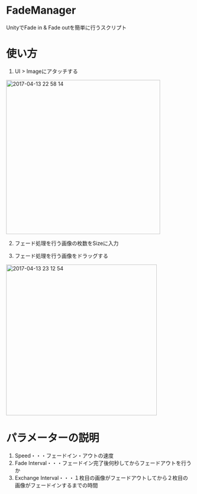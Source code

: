 # FadeManager
UnityでFade in &amp; Fade outを簡単に行うスクリプト

# 使い方

1. UI > Imageにアタッチする
<img width="416" alt="2017-04-13 22 58 14" src="https://cloud.githubusercontent.com/assets/15700036/25008342/61811768-209e-11e7-9598-983a47fba95e.png">

2. フェード処理を行う画像の枚数をSizeに入力

3. フェード処理を行う画像をドラッグする    
<img width="407" alt="2017-04-13 23 12 54" src="https://cloud.githubusercontent.com/assets/15700036/25008472/c1cb9c9c-209e-11e7-9be4-1b8929f3c048.png">

# パラメーターの説明
1. Speed・・・フェードイン・アウトの速度
2. Fade Interval・・・フェードイン完了後何秒してからフェードアウトを行うか
3. Exchange Interval・・・１枚目の画像がフェードアウトしてから２枚目の画像がフェードインするまでの時間


	
